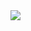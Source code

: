 <img align="right" src="https://visitor-badge.laobi.icu/badge?page_id=vinicius-el-khalili.vinicius-el-khalili"/>